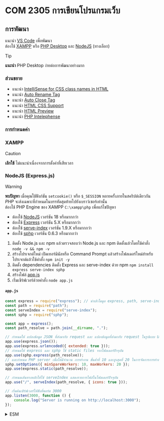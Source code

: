 # COM 2305 การเขียนโปรแกรมเว็บ

## การพัฒนา

แนะนำ [VS Code](https://code.visualstudio.com) เพื่อพัฒนา<br>
ต้องใช้ [XAMPP](#xampp) หรือ [PHP Desktop](https://github.com/cztomczak/phpdesktop) และ [NodeJS](#nodejs-expressjs) (ทางเลือก)

<!-- prettier-ignore -->
> [!TIP]
> **แนะนำ**
> PHP Desktop ง่ายต่อการพัฒนาอย่างมาก

### ส่วนขยาย

- แนะนำ [IntelliSense for CSS class names in HTML](https://marketplace.visualstudio.com/items?itemName=Zignd.html-css-class-completion)
- แนะนำ [Auto Rename Tag](https://marketplace.visualstudio.com/items?itemName=formulahendry.auto-rename-tag)
- แนะนำ [Auto Close Tag](https://marketplace.visualstudio.com/items?itemName=formulahendry.auto-close-tag)
- แนะนำ [HTML CSS Support](https://marketplace.visualstudio.com/items?itemName=ecmel.vscode-html-css)
- แนะนำ [HTML Preview](https://marketplace.visualstudio.com/items?itemName=george-alisson.html-preview-vscode)
- แนะนำ [PHP Intelephense](https://marketplace.visualstudio.com/items?itemName=bmewburn.vscode-intelephense-client)

### การกำหนดค่า

### XAMPP

<!-- prettier-ignore -->
> [!CAUTION]
> **เลิกใช้**
> ไม่แนะนำเนื่องจากการตั้งค่าที่เสียเวลา

<!-- <details>
<summary>รายละเอียด</summary>

-   ต้องใช้ [XAMPP](https://sourceforge.net/projects/xampp/files/XAMPP%20Windows/8.2.12/xampp-windows-x64-8.2.12-0-VS16-installer.exe/download) เวอร์ชัน 8.2.X หรือมากกว่า

`xampp\apache\conf\httpd.conf`

```
Listen 3000
DocumentRoot "COM-2305"
```

</details> -->

### NodeJS (Express.js)

<!-- prettier-ignore -->
> [!WARNING]
> **พบปัญหา**
> เมื่อคุณใช้ฟังก์ชัน `setcookie()` หรือ `$_SESSION` หลายครั้งภายในสคริปต์เดียวกัน <br>
> *PHP* จะส่งเฉพาะที่กำหนดในบรรทัดสุดท้ายไปยังเบราว์เซอร์เท่านั้น <br>
> ต้องใช้ PHP Engine ของ XAMPP `C:\xampp\php` เพื่อแก้ไขปัญหา

- ต้องใช้ [NodeJS](https://nodejs.org/en) เวอร์ชัน 18 หรือมากกว่า
- ต้องใช้ [Express](https://nodejs.org/en) เวอร์ชัน 5.X หรือมากกว่า
- ต้องใช้ [serve-index](https://www.npmjs.com/package/serve-index) เวอร์ชัน 1.9.X หรือมากกว่า
- ต้องใช้ [sphp](https://www.npmjs.com/package/sphp) เวอร์ชัน 0.6.3 หรือมากกว่า

<ol>
  <li>ติดตั้ง Node.js และ npm แล้วตรวจสอบว่า Node.js และ npm ติดตั้งแล้วโดยใช้คำสั่ง <code>node -v && npm -v</code>
  </li>
  <li>สร้างโปรเจกต์ใหม่ เปิดเทอร์มินัลหรือ Command Prompt แล้วสร้างโฟลเดอร์ใหม่สำหรับโปรเจกต์แล้วใช้คำสั้ง <code>npm init -y</code></li>
  <li>ติดตั้ง dependencies ติดตั้ง Express และ serve-index ด้วย npm <code>npm install express serve-index sphp</code></li>
  <li>สร้างไฟล์ <a href="#appjs-">app.js</a></li>
  <li>เริ่มเซิร์ฟเวอร์ด้วยคำสั่ง <code>node app.js</code></li>
</ol>

#### `app.js` <br>

```js
const express = require("express"); // นำเข้าโมดูล express, path, serve-index, sphp
const path = require("path");
const serveIndex = require("serve-index");
const sphp = require("sphp");

const app = express();
const path_resolve = path.join(__dirname, ".");

// กำหนดให้ แปลงข้อมูล JSON ที่ส่งมากับ request และ แปลงข้อมูลที่ส่งมากับ request ในรูปแบบ URL-encoded
app.use(express.json());
app.use(express.urlencoded({ extended: true }));
// กำหนดให้ express และ sphp ใช้ static files จากโฟลเดอร์ปัจจุบัน
app.use(sphp.express(path_resolve));
// และกำหนด PHP server เพื่อให้มีจำนวน การทำงาน ขั้นต่ำที่ 10 และสูงสุดที่ 20 ในการจัดการการทำงานของเว็บแอปพลิเคชัน PHP ที่มีการใช้งานหนักหรือมีการเข้าถึงพร้อมกันมากๆ
sphp.setOptions({ minSpareWorkers: 10, maxWorkers: 20 });
app.use(express.static(path_resolve));

// กำหนดเส้นทางหลักให้ใช้ serveIndex แสดงรายการไฟล์ในโฟลเดอร์ปัจจุบัน
app.use("/", serveIndex(path_resolve, { icons: true }));

// เริ่มต้นเซิร์ฟเวอร์ให้ฟังที่พอร์ต 3000
app.listen(3000, function () {
	console.log("Server is running on http://localhost:3000");
});
```

<details>
<summary>ESM</summary>

```js
import express from "express";
import path from "path";
import serveIndex from "serve-index";
import sphp from "sphp";

const app = express();
const path_resolve = path.resolve(__dirname, ".");

app.use(express.json());
app.use(express.urlencoded({ extended: true }));
app.use(sphp.express(path_resolve));
sphp.setOptions({ minSpareWorkers: 10, maxWorkers: 20 });
app.use(express.static(path_resolve));
app.use("/", serveIndex(path_resolve), { icons: true });
app.listen(3000, () => {
	console.log("Server is running on http://localhost:3000");
});
```

</details>
